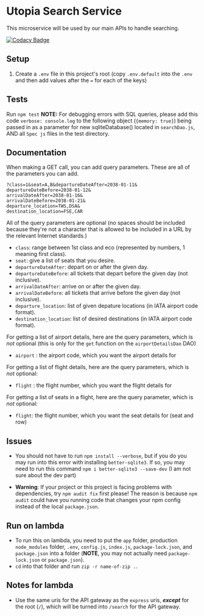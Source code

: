 # Utopia Search Service

This microservice will be used by our main APIs to handle searching.

[![Codacy Badge](https://api.codacy.com/project/badge/Grade/84944337fb8440c4b6410427f362ab3a)](https://www.codacy.com/app/sozaki19/UtopiaBookingService_2?utm_source=github.com&amp;utm_medium=referral&amp;utm_content=utopia-airlines/UtopiaBookingService&amp;utm_campaign=Badge_Grade)

## Setup

1.  Create a `.env` file in this project's root (copy `.env.default` into the `.env` and then
    add values after the `=` for each of the keys)

## Tests

Run `npm test`
**NOTE:** For debugging errors with SQL queries, please add this code `verbose: console.log` 
to the following object (`{memory: true}`) being passed in as a parameter for new 
sqliteDatabase() located in `searchDao.js`, AND all `Spec js` files in the test directory.

## Documentation

When making a GET call, you can add query parameters. These are all of the parameters you 
can add.

``` http
?class=1&seat=A,B&departureDateAfter=2038-01-11&
departureDateBefore=2038-01-12&
arrivalDateAfter=2038-01-16&
arrivalDateBefore=2038-01-21&
departure_location=TWS,DSA&
destination_location=FSE,CAR
```

All of the query parameters are optional (no spaces should be included because they're not a character that is allowed to 
be included in a URL by the relevant Internet standards.)
-   `class`: range between 1st class and eco (represented by numbers, 1 meaning first class).
-   `seat`: give a list of seats that you desire.
-   `departureDateAfter`: depart on or after the given day.
-   `departureDateBefore`: all tickets that depart before the given day (not inclusive).
-   `arrivalDateAfter`: arrive on or after the given day.
-   `arrivalDateBefore`: all tickets that arrive before the given day (not inclusive).
-   `departure_location`: list of given depature locations (in IATA airport code format).
-   `destination_location`: list of desired destinations (in IATA airport code format).

For getting a list of airport details, here are the query parameters, which is *not* optional (this is only for the `get` function on the `airportDetailsDao` DAO)
-   `airport` : the airport code, which you want the airport details for

For getting a list of flight details, here are the query parameters, which is *not* optional:
-   `flight` : the flight number, which you want the flight details for

For getting a list of seats in a flight, here are the query parameter, which is *not*
optional:
-   `flight`: the flight number, which you want the seat details for (seat and row)

## Issues

-   You should not have to run `npm install --verbose`, but if you do you may run into this
    error with installing `better-sqlite3`. If so, you may need to run this command
    `npm i better-sqlite3 --save-dev` (I am not sure about the dev part)

-   **Warning**: If your project or this project is facing problems with dependencies, try 
    `npm audit fix` first please! The reason is because `npm audit` could have you running
    code that changes your npm config instead of the local `package.json`.

## Run on lambda
-   To run this on lambda, you need to put the `app` folder, production `node_modules` 
    folder, `.env`, `config.js`, `index.js`, `package-lock.json`, and `package.json` into a 
    folder (**NOTE**, you may not actually need `package-lock.json` or `package.json`).
-   `cd` into that folder and run `zip -r name-of-zip .`.

## Notes for lambda
-   Use the same uris for the API gateway as the `express` uris, ***except*** for the root (`/`), which will be turned into `/search` for the API gateway.